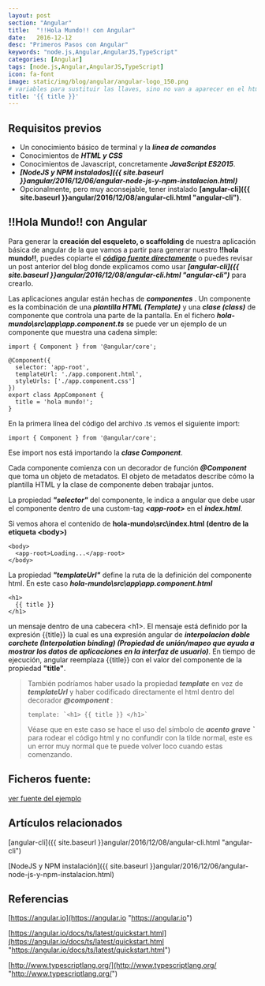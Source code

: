 ```yaml
---
layout: post
section: "Angular"
title:  "!!Hola Mundo!! con Angular"
date:   2016-12-12
desc: "Primeros Pasos con Angular"
keywords: "node.js,Angular,AngularJS,TypeScript"
categories: [Angular]
tags: [node.js,Angular,AngularJS,TypeScript]
icon: fa-font
image: static/img/blog/angular/angular-logo_150.png
# variables para sustituir las llaves, sino no van a aparecer en el html
title: '{{ title }}'
---
```


## Requisitos previos ##

- Un conocimiento básico de terminal y la ***línea de comandos***
- Conocimientos de ***HTML y CSS***
- Conocimientos de Javascript, concretamente ***JavaScript ES2015***.
- ***[NodeJS y NPM instalados]({{ site.baseurl }}angular/2016/12/06/angular-node-js-y-npm-instalacion.html)***
- Opcionalmente, pero muy aconsejable, tener instalado **[angular-cli]({{ site.baseurl }}angular/2016/12/08/angular-cli.html "angular-cli")**.

## !!Hola Mundo!! con Angular ##

Para generar la **creación del esqueleto, o scaffolding** de nuestra aplicación básica de angular de la que vamos a partir para generar nuestro **!!hola mundo!!**, puedes copiarte el ***[código fuente directamente](https://github.com/javiermartinalonso/Angular-2/tree/master/hola-mundo "ver fuente del ejemplo")*** o puedes revisar un post anterior del blog donde explicamos como usar ***[angular-cli]({{ site.baseurl }}angular/2016/12/08/angular-cli.html "angular-cli")*** para crearlo.

Las aplicaciones angular están hechas de ***componentes*** . Un componente es la combinación de una ***plantilla HTML (Template)*** y una ***clase (class)*** de componente que controla una parte de la pantalla. En el fichero ***hola-mundo\src\app\app.component.ts*** se puede ver un ejemplo de un componente que muestra una cadena simple:

    import { Component } from '@angular/core';
    
    @Component({
      selector: 'app-root',
      templateUrl: './app.component.html',
      styleUrls: ['./app.component.css']
    })
    export class AppComponent {
      title = 'hola mundo!';
    }

En la primera línea del código del archivo .ts vemos el siguiente import:

    import { Component } from '@angular/core';

Ese import nos está importando la ***clase Component***.

Cada componente comienza con un decorador de función ***@Component*** que toma un objeto de metadatos. El objeto de metadatos describe cómo la plantilla HTML y la clase de componente deben trabajar juntos.

La propiedad ***"selector"*** del componente, le indica a angular que debe usar el componente dentro de una custom-tag ***<app-root\>*** en el ***index.html***.

Si vemos ahora el contenido de **hola-mundo\src\index.html (dentro de la etiqueta <body\>)**

    <body>
      <app-root>Loading...</app-root>
    </body>

La propiedad ***"templateUrl"*** define la ruta de la definición del componente html. En este caso ***hola-mundo\src\app\app.component.html***

    <h1>
      {{ title }}
    </h1>

un mensaje dentro de una cabecera <h1\>. El mensaje está definido por la expresión \{\{title\}\} la cual es una expresión angular de ***interpolacion doble corchete (Interpolation binding) (Propiedad de unión/mapeo que ayuda a mostrar los datos de aplicaciones en la interfaz de usuario)***. En tiempo de ejecución, angular reemplaza \{\{title\}\} con el valor del componente de la propiedad **"title"**.

> También podríamos haber usado la propiedad ***template*** en vez de ***templateUrl*** y haber codificado directamente el html dentro del decorador ***@component*** :
> 
>     template: `<h1> {{ title }} </h1>`
> 
> Véase que en este caso se hace el uso del símbolo de ***acento grave `*** para rodear el código html y no confundir con la tilde normal, este es un error muy normal que te puede volver loco cuando estas comenzando. 

## Ficheros fuente: ##

[ver fuente del ejemplo](https://github.com/javiermartinalonso/Angular-2/tree/master/hola-mundo "ver fuente del ejemplo")

## Artículos relacionados ##

[angular-cli]({{ site.baseurl }}angular/2016/12/08/angular-cli.html "angular-cli")

[NodeJS y NPM instalación]({{ site.baseurl }}angular/2016/12/06/angular-node-js-y-npm-instalacion.html)

## Referencias ##

[https://angular.io](https://angular.io "https://angular.io")

[https://angular.io/docs/ts/latest/quickstart.html](https://angular.io/docs/ts/latest/quickstart.html "https://angular.io/docs/ts/latest/quickstart.html")

[http://www.typescriptlang.org/](http://www.typescriptlang.org/ "http://www.typescriptlang.org/")